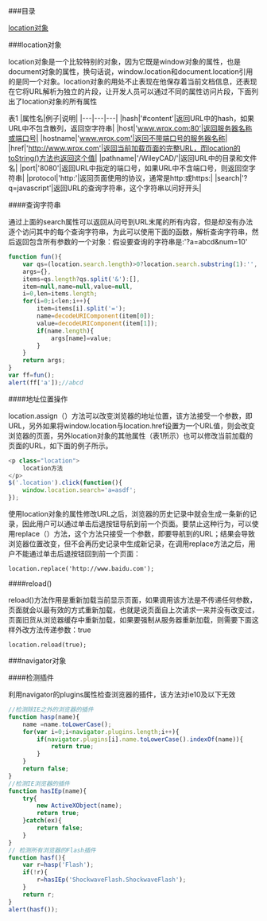 ###目录

[location对象](#a1)

<a name="a1"></a>

###location对象

location对象是一个比较特别的对象，因为它既是window对象的属性，也是document对象的属性，换句话说，window.location和document.location引用的是同一个对象。location对象的用处不止表现在他保存着当前文档信息，还表现在它将URL解析为独立的片段，让开发人员可以通过不同的属性访问片段，下面列出了location对象的所有属性

表1
|属性名|例子|说明|
|---|---|---|
|hash|'#content'|返回URL中的hash，如果URL中不包含散列，返回空字符串|
|host|'www.wrox.com:80'|返回服务器名称或端口号|
|hostname|'www.wrox.com'|返回不带端口号的服务器名称|
|href|'http://www.wrox.com'|返回当前加载页面的完整URL，而location的toString()方法也返回这个值|
|pathname|'/WileyCAD/'|返回URL中的目录和文件名|
|port|'8080'|返回URL中指定的端口号，如果URL中不含端口号，则返回空字符串|
|protocol|'http:'|返回页面使用的协议，通常是http:或https:|
|search|'?q=javascript'|返回URL的查询字符串，这个字符串以问好开头|

####查询字符串

通过上面的search属性可以返回从问号到URL末尾的所有内容，但是却没有办法逐个访问其中的每个查询字符串，为此可以使用下面的函数，解析查询字符串，然后返回包含所有参数的一个对象：假设要查询的字符串是:'?a=abcd&num=10'

```javascript
function fun(){
	var qs=(location.search.length)>0?location.search.substring(1):'',
	args={},
	items=qs.length?qs.split('&'):[],
	item=null,name=null,value=null,
	i=0,len=items.length;
	for(i=0;i<len;i++){
		item=items[i].split('=');
		name=decodeURIComponent(item[0]);
		value=decodeURIComponent(item[1]);
		if(name.length){
			args[name]=value;
		}
	}
	return args;
}
var ff=fun();
alert(ff['a']);//abcd
```

####地址位置操作

location.assign（）方法可以改变浏览器的地址位置，该方法接受一个参数，即URL，另外如果将window.location与location.href设置为一个URL值，则会改变浏览器的页面，另外location对象的其他属性（表1所示）也可以修改当前加载的页面的URL，如下面的例子所示。

```javascript
<p class="location">
	location方法
</p>
$('.location').click(function(){
	window.location.search='a=asdf';
});
```

使用location对象的属性修改URL之后，浏览器的历史记录中就会生成一条新的记录，因此用户可以通过单击后退按钮导航到前一个页面。要禁止这种行为，可以使用replace（）方法，这个方法只接受一个参数，即要导航到的URL；结果会导致浏览器位置改变，但不会再历史记录中生成新记录，在调用replace方法之后，用户不能通过单击后退按钮回到前一个页面：

	location.replace('http://www.baidu.com');

####reload()

reload()方法作用是重新加载当前显示页面，如果调用该方法是不传递任何参数，页面就会以最有效的方式重新加载，也就是说页面自上次请求一来并没有改变过，页面旧货从浏览器缓存中重新加载，如果要强制从服务器重新加载，则需要下面这样外改方法传递参数：true

	location.reload(true);

###navigator对象

####检测插件

利用navigator的plugins属性检查浏览器的插件，该方法对ie10及以下无效

```javascript
//检测除IE之外的浏览器的插件
function hasp(name){
	name =name.toLowerCase();
	for(var i=0;i<navigator.plugins.length;i++){
		if(navigator.plugins[i].name.toLowerCase().indexOf(name)){
			return true;
		}
	}
	return false;
}
//检测IE浏览器的插件
function hasIEp(name){
	try{
		new ActiveXObject(name);
		return true;
	}catch(ex){
		return false;
	}
}
// 检测所有浏览器的Flash插件
function hasf(){
	var r=hasp('Flash');
	if(!r){
		r=hasIEp('ShockwaveFlash.ShockwaveFlash');
	}
	return r;
}
alert(hasf());
```